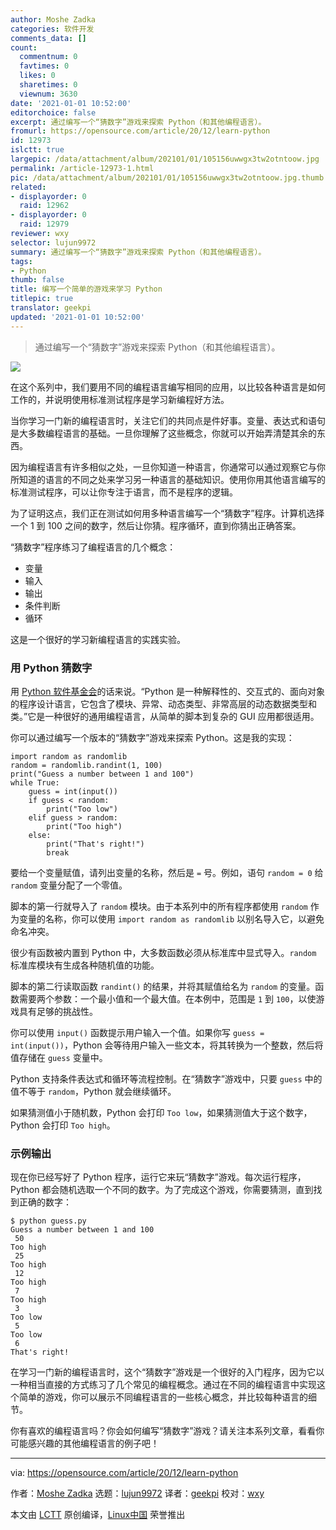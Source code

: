 ```yaml
---
author: Moshe Zadka
categories: 软件开发
comments_data: []
count:
  commentnum: 0
  favtimes: 0
  likes: 0
  sharetimes: 0
  viewnum: 3630
date: '2021-01-01 10:52:00'
editorchoice: false
excerpt: 通过编写一个“猜数字”游戏来探索 Python（和其他编程语言）。
fromurl: https://opensource.com/article/20/12/learn-python
id: 12973
islctt: true
largepic: /data/attachment/album/202101/01/105156uwwgx3tw2otntoow.jpg
permalink: /article-12973-1.html
pic: /data/attachment/album/202101/01/105156uwwgx3tw2otntoow.jpg.thumb.jpg
related:
- displayorder: 0
  raid: 12962
- displayorder: 0
  raid: 12979
reviewer: wxy
selector: lujun9972
summary: 通过编写一个“猜数字”游戏来探索 Python（和其他编程语言）。
tags:
- Python
thumb: false
title: 编写一个简单的游戏来学习 Python
titlepic: true
translator: geekpi
updated: '2021-01-01 10:52:00'
---
```



> 
> 通过编写一个“猜数字”游戏来探索 Python（和其他编程语言）。
> 
> 
> 


![](/data/attachment/album/202101/01/105156uwwgx3tw2otntoow.jpg)


在这个系列中，我们要用不同的编程语言编写相同的应用，以比较各种语言是如何工作的，并说明使用标准测试程序是学习新编程好方法。


当你学习一门新的编程语言时，关注它们的共同点是件好事。变量、表达式和语句是大多数编程语言的基础。一旦你理解了这些概念，你就可以开始弄清楚其余的东西。


因为编程语言有许多相似之处，一旦你知道一种语言，你通常可以通过观察它与你所知道的语言的不同之处来学习另一种语言的基础知识。使用你用其他语言编写的标准测试程序，可以让你专注于语言，而不是程序的逻辑。


为了证明这点，我们正在测试如何用多种语言编写一个“猜数字”程序。计算机选择一个 1 到 100 之间的数字，然后让你猜。程序循环，直到你猜出正确答案。


“猜数字”程序练习了编程语言的几个概念：


* 变量
* 输入
* 输出
* 条件判断
* 循环


这是一个很好的学习新编程语言的实践实验。


### 用 Python 猜数字


用 [Python 软件基金会](https://docs.python.org/3/faq/general.html#general-information)的话来说。“Python 是一种解释性的、交互式的、面向对象的程序设计语言，它包含了模块、异常、动态类型、非常高层的动态数据类型和类。”它是一种很好的通用编程语言，从简单的脚本到复杂的 GUI 应用都很适用。


你可以通过编写一个版本的“猜数字”游戏来探索 Python。这是我的实现：



```
import random as randomlib
random = randomlib.randint(1, 100)
print("Guess a number between 1 and 100")
while True:
    guess = int(input())
    if guess < random:
        print("Too low")
    elif guess > random:
        print("Too high")
    else:
        print("That's right!")
        break

```

要给一个变量赋值，请列出变量的名称，然后是 `=` 号。例如，语句 `random = 0` 给 `random` 变量分配了一个零值。


脚本的第一行就导入了 `random` 模块。由于本系列中的所有程序都使用 `random` 作为变量的名称，你可以使用 `import random as randomlib` 以别名导入它，以避免命名冲突。


很少有函数被内置到 Python 中，大多数函数必须从标准库中显式导入。`random` 标准库模块有生成各种随机值的功能。


脚本的第二行读取函数 `randint()` 的结果，并将其赋值给名为 `random` 的变量。函数需要两个参数：一个最小值和一个最大值。在本例中，范围是 `1` 到 `100`，以使游戏具有足够的挑战性。


你可以使用 `input()` 函数提示用户输入一个值。如果你写 `guess = int(input())`，Python 会等待用户输入一些文本，将其转换为一个整数，然后将值存储在 `guess` 变量中。


Python 支持条件表达式和循环等流程控制。在“猜数字”游戏中，只要 `guess` 中的值不等于 `random`，Python 就会继续循环。


如果猜测值小于随机数，Python 会打印 `Too low`，如果猜测值大于这个数字，Python 会打印 `Too high`。


### 示例输出


现在你已经写好了 Python 程序，运行它来玩“猜数字”游戏。每次运行程序，Python 都会随机选取一个不同的数字。为了完成这个游戏，你需要猜测，直到找到正确的数字：



```
$ python guess.py
Guess a number between 1 and 100
 50
Too high
 25
Too high
 12
Too high
 7
Too high
 3
Too low
 5
Too low
 6
That's right!

```

在学习一门新的编程语言时，这个“猜数字”游戏是一个很好的入门程序，因为它以一种相当直接的方式练习了几个常见的编程概念。通过在不同的编程语言中实现这个简单的游戏，你可以展示不同编程语言的一些核心概念，并比较每种语言的细节。


你有喜欢的编程语言吗？你会如何编写“猜数字”游戏？请关注本系列文章，看看你可能感兴趣的其他编程语言的例子吧！




---


via: <https://opensource.com/article/20/12/learn-python>


作者：[Moshe Zadka](https://opensource.com/users/moshez) 选题：[lujun9972](https://github.com/lujun9972) 译者：[geekpi](https://github.com/geekpi) 校对：[wxy](https://github.com/wxy)


本文由 [LCTT](https://github.com/LCTT/TranslateProject) 原创编译，[Linux中国](https://linux.cn/) 荣誉推出